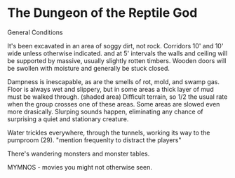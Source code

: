 # The Dungeon of the Reptile God

General Conditions

It's been excavated in an area of soggy dirt, not rock.
Corridors 10' and 10' wide unless otherwise indicated.
and at 5' intervals the walls and ceiling will be supported by massive,
usually slightly rotten timbers.
Wooden doors will be swollen with moisture and generally be stuck closed.

Dampness is inescapable, as are the smells of rot, mold, and swamp gas.
Floor is always wet and slippery, but in some areas a thick layer of mud
must be walked through. (shaded area)  Difficult terrain, so 1/2 the usual rate
when the group crosses one of these areas. Some areas are slowed even more
drasically.  Slurping sounds happen, eliminating any chance of surprising a 
quiet and stationary creature.

Water trickles everywhere, through the tunnels, working its way to the
pumproom (29). "mention frequenlty to distract the players"

There's wandering monsters and monster tables.


MYMNOS - movies you might not otherwise seen.


